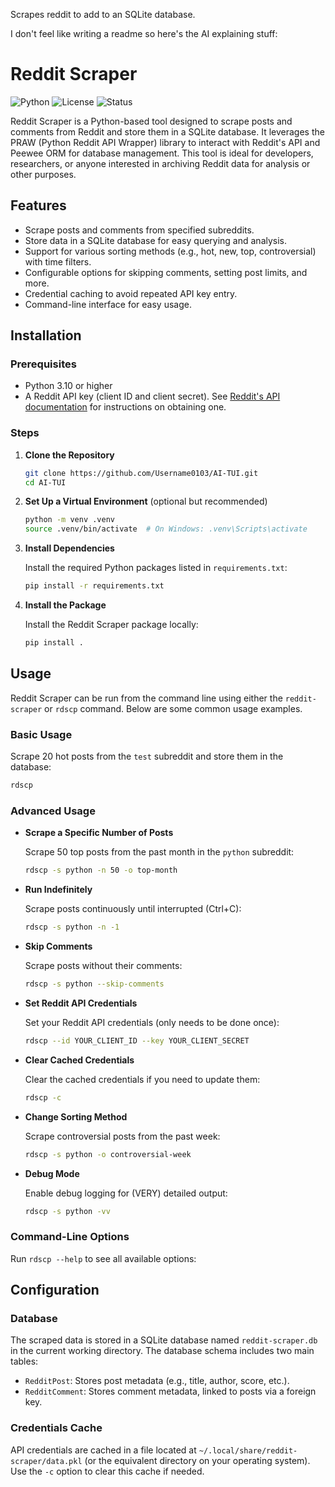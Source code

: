 
Scrapes reddit to add to an SQLite database.

I don't feel like writing a readme so here's the AI explaining stuff:

# Reddit Scraper

![Python](https://img.shields.io/badge/python-3.10+-blue.svg)
![License](https://img.shields.io/badge/license-MIT-green.svg)
![Status](https://img.shields.io/badge/status-beta-yellow.svg)

Reddit Scraper is a Python-based tool designed to scrape posts and comments from Reddit and store them in a SQLite database. It leverages the PRAW (Python Reddit API Wrapper) library to interact with Reddit's API and Peewee ORM for database management. This tool is ideal for developers, researchers, or anyone interested in archiving Reddit data for analysis or other purposes.

## Features

- Scrape posts and comments from specified subreddits.
- Store data in a SQLite database for easy querying and analysis.
- Support for various sorting methods (e.g., hot, new, top, controversial) with time filters.
- Configurable options for skipping comments, setting post limits, and more.
- Credential caching to avoid repeated API key entry.
- Command-line interface for easy usage.

## Installation

### Prerequisites

- Python 3.10 or higher
- A Reddit API key (client ID and client secret). See [Reddit's API documentation](https://old.reddit.com/r/reddit.com/wiki/api) for instructions on obtaining one.

### Steps

1. **Clone the Repository**

   ```bash
   git clone https://github.com/Username0103/AI-TUI.git
   cd AI-TUI
   ```

2. **Set Up a Virtual Environment** (optional but recommended)

   ```bash
   python -m venv .venv
   source .venv/bin/activate  # On Windows: .venv\Scripts\activate
   ```

3. **Install Dependencies**

   Install the required Python packages listed in `requirements.txt`:

   ```bash
   pip install -r requirements.txt
   ```

4. **Install the Package**

   Install the Reddit Scraper package locally:

   ```bash
   pip install .
   ```

## Usage

Reddit Scraper can be run from the command line using either the `reddit-scraper` or `rdscp` command. Below are some common usage examples.

### Basic Usage

Scrape 20 hot posts from the `test` subreddit and store them in the database:

```bash
rdscp
```

### Advanced Usage

- **Scrape a Specific Number of Posts**

  Scrape 50 top posts from the past month in the `python` subreddit:

  ```bash
  rdscp -s python -n 50 -o top-month
  ```

- **Run Indefinitely**

  Scrape posts continuously until interrupted (Ctrl+C):

  ```bash
  rdscp -s python -n -1
  ```

- **Skip Comments**

  Scrape posts without their comments:

  ```bash
  rdscp -s python --skip-comments
  ```

- **Set Reddit API Credentials**

  Set your Reddit API credentials (only needs to be done once):

  ```bash
  rdscp --id YOUR_CLIENT_ID --key YOUR_CLIENT_SECRET
  ```

- **Clear Cached Credentials**

  Clear the cached credentials if you need to update them:

  ```bash
  rdscp -c
  ```

- **Change Sorting Method**

  Scrape controversial posts from the past week:

  ```bash
  rdscp -s python -o controversial-week
  ```

- **Debug Mode**

  Enable debug logging for (VERY) detailed output:

  ```bash
  rdscp -s python -vv
  ```

### Command-Line Options

Run `rdscp --help` to see all available options:

## Configuration

### Database

The scraped data is stored in a SQLite database named `reddit-scraper.db` in the current working directory. The database schema includes two main tables:

- `RedditPost`: Stores post metadata (e.g., title, author, score, etc.).
- `RedditComment`: Stores comment metadata, linked to posts via a foreign key.

### Credentials Cache

API credentials are cached in a file located at `~/.local/share/reddit-scraper/data.pkl` (or the equivalent directory on your operating system). Use the `-c` option to clear this cache if needed.
